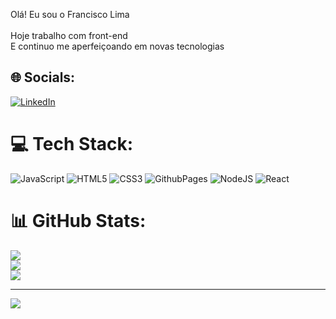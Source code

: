 Olá!  Eu sou o Francisco Lima<br><br>Hoje trabalho com front-end<br>E continuo me aperfeiçoando em novas tecnologias


## 🌐 Socials:
[![LinkedIn](https://img.shields.io/badge/LinkedIn-%230077B5.svg?logo=linkedin&logoColor=white)](https://https://www.linkedin.com/feed/) 

# 💻 Tech Stack:
![JavaScript](https://img.shields.io/badge/javascript-%23323330.svg?style=for-the-badge&logo=javascript&logoColor=%23F7DF1E) ![HTML5](https://img.shields.io/badge/html5-%23E34F26.svg?style=for-the-badge&logo=html5&logoColor=white) ![CSS3](https://img.shields.io/badge/css3-%231572B6.svg?style=for-the-badge&logo=css3&logoColor=white) ![GithubPages](https://img.shields.io/badge/github%20pages-121013?style=for-the-badge&logo=github&logoColor=white) ![NodeJS](https://img.shields.io/badge/node.js-6DA55F?style=for-the-badge&logo=node.js&logoColor=white) ![React](https://img.shields.io/badge/react-%2320232a.svg?style=for-the-badge&logo=react&logoColor=%2361DAFB)
# 📊 GitHub Stats:
![](https://github-readme-stats.vercel.app/api?username=franciscocesar1978&theme=dark&hide_border=false&include_all_commits=false&count_private=false)<br/>
![](https://github-readme-streak-stats.herokuapp.com/?user=franciscocesar1978&theme=dark&hide_border=false)<br/>
![](https://github-readme-stats.vercel.app/api/top-langs/?username=franciscocesar1978&theme=dark&hide_border=false&include_all_commits=false&count_private=false&layout=compact)

---
[![](https://visitcount.itsvg.in/api?id=franciscocesar1978&icon=0&color=0)](https://visitcount.itsvg.in)

